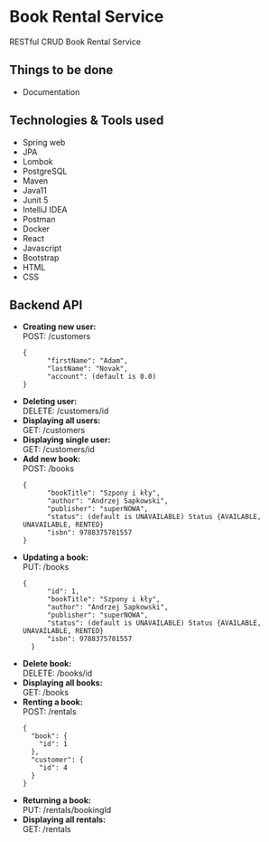 # Book Rental Service
RESTful CRUD Book Rental Service

## Things to be done
-  Documentation

## Technologies & Tools used
-  Spring web
-  JPA
-  Lombok
-  PostgreSQL
-  Maven
-  Java11
-  Junit 5
-  IntelliJ IDEA
-  Postman
-  Docker
-  React
-  Javascript
-  Bootstrap
-  HTML
-  CSS

## Backend API

- **Creating new user:**  
  POST: /customers
  <pre><code>{
        "firstName": "Adam",
        "lastName": "Novak",
        "account": (default is 0.0)
  }</code></pre>
- **Deleting user:**  
  DELETE: /customers/id  
- **Displaying all users:**  
  GET: /customers  
- **Displaying single user:**  
  GET: /customers/id  
- **Add new book:**  
  POST: /books
  <pre><code>{
        "bookTitle": "Szpony i kły",
        "author": "Andrzej Sapkowski",
        "publisher": "superNOWA",
        "status": (default is UNAVAILABLE) Status {AVAILABLE, UNAVAILABLE, RENTED}
        "isbn": 9788375781557
  }</code></pre>
- **Updating a book:**  
    PUT: /books
    <pre><code>{
        "id": 1,
        "bookTitle": "Szpony i kły",
        "author": "Andrzej Sapkowski",
        "publisher": "superNOWA",
        "status": (default is UNAVAILABLE) Status {AVAILABLE, UNAVAILABLE, RENTED}
        "isbn": 9788375781557
    }</code></pre>
- **Delete book:**  
  DELETE: /books/id  
- **Displaying all books:**  
  GET: /books  
- **Renting a book:**  
  POST: /rentals  
  <pre><code>{
    "book": {
      "id": 1
    },
    "customer": {
      "id": 4
    }
  }</code></pre>
- **Returning a book:**  
  PUT: /rentals/bookingId  
- **Displaying all rentals:**  
  GET: /rentals  
